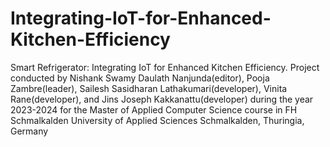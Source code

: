 # Integrating-IoT-for-Enhanced-Kitchen-Efficiency
Smart Refrigerator: Integrating IoT for Enhanced Kitchen Efficiency. Project conducted by Nishank Swamy Daulath Nanjunda(editor), Pooja Zambre(leader), Sailesh Sasidharan Lathakumari(developer), Vinita Rane(developer), and Jins Joseph Kakkanattu(developer) during the year 2023-2024 for the Master of Applied Computer Science course in FH Schmalkalden University of Applied Sciences Schmalkalden, Thuringia, Germany
